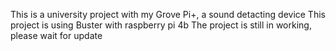 This is a university project with my Grove Pi+, a sound detacting device
This project is using Buster with raspberry pi 4b
The project is still in working, please wait for update
